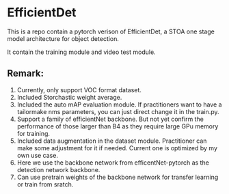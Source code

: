 # EfficientDet
This is a repo contain a pytorch verison of EfficientDet, a STOA one stage model architecture for object detection.

It contain the training module and video test module.

## Remark:
1. Currently, only support VOC format dataset.
2. Included Storchastic weight average.
3. Included the auto mAP evaluation module. If practitioners want to have a tailormake nms parameters,
   you can just direct change it in the train.py.
4. Support a family of efficientNet backbone. But not yet confirm the performance of those larger than B4 as they require
   large GPu memory for training.
5. Included data augmentation in the dataset module. Practitioner can make some adjustment for it if needed.
   Current one is optimized by my own use case. 
6. Here we use the backbone network from efficentNet-pytorch as the detection network backbone. 
7. Can use pretrain weights of the backbone network for transfer learning or train from sratch.